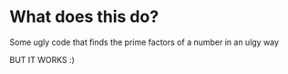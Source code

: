 # What does this do?
Some ugly code that finds the prime factors of a number in an ulgy way

BUT IT WORKS :)